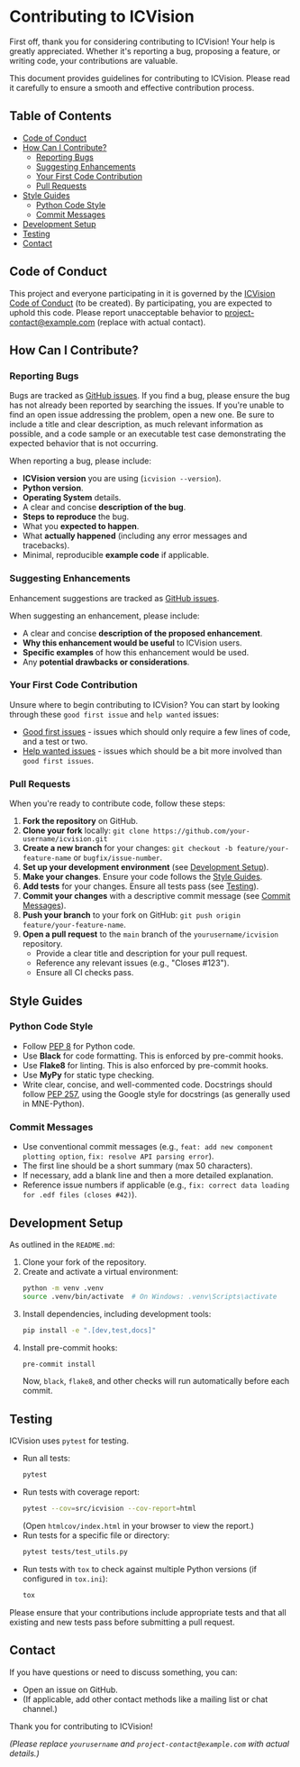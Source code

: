# Contributing to ICVision

First off, thank you for considering contributing to ICVision! Your help is greatly appreciated. Whether it's reporting a bug, proposing a feature, or writing code, your contributions are valuable.

This document provides guidelines for contributing to ICVision. Please read it carefully to ensure a smooth and effective contribution process.

## Table of Contents

- [Code of Conduct](#code-of-conduct)
- [How Can I Contribute?](#how-can-i-contribute)
  - [Reporting Bugs](#reporting-bugs)
  - [Suggesting Enhancements](#suggesting-enhancements)
  - [Your First Code Contribution](#your-first-code-contribution)
  - [Pull Requests](#pull-requests)
- [Style Guides](#style-guides)
  - [Python Code Style](#python-code-style)
  - [Commit Messages](#commit-messages)
- [Development Setup](#development-setup)
- [Testing](#testing)
- [Contact](#contact)

## Code of Conduct

This project and everyone participating in it is governed by the [ICVision Code of Conduct](CODE_OF_CONDUCT.md) (to be created). By participating, you are expected to uphold this code. Please report unacceptable behavior to [project-contact@example.com](mailto:project-contact@example.com) (replace with actual contact).

## How Can I Contribute?

### Reporting Bugs

Bugs are tracked as [GitHub issues](https://github.com/yourusername/icvision/issues). If you find a bug, please ensure the bug has not already been reported by searching the issues. If you're unable to find an open issue addressing the problem, open a new one. Be sure to include a title and clear description, as much relevant information as possible, and a code sample or an executable test case demonstrating the expected behavior that is not occurring.

When reporting a bug, please include:

-   **ICVision version** you are using (`icvision --version`).
-   **Python version**.
-   **Operating System** details.
-   A clear and concise **description of the bug**.
-   **Steps to reproduce** the bug.
-   What you **expected to happen**.
-   What **actually happened** (including any error messages and tracebacks).
-   Minimal, reproducible **example code** if applicable.

### Suggesting Enhancements

Enhancement suggestions are tracked as [GitHub issues](https://github.com/yourusername/icvision/issues).

When suggesting an enhancement, please include:

-   A clear and concise **description of the proposed enhancement**.
-   **Why this enhancement would be useful** to ICVision users.
-   **Specific examples** of how this enhancement would be used.
-   Any **potential drawbacks or considerations**.

### Your First Code Contribution

Unsure where to begin contributing to ICVision? You can start by looking through these `good first issue` and `help wanted` issues:

-   [Good first issues](https://github.com/yourusername/icvision/labels/good%20first%20issue) - issues which should only require a few lines of code, and a test or two.
-   [Help wanted issues](https://github.com/yourusername/icvision/labels/help%20wanted) - issues which should be a bit more involved than `good first issues`.

### Pull Requests

When you're ready to contribute code, follow these steps:

1.  **Fork the repository** on GitHub.
2.  **Clone your fork** locally: `git clone https://github.com/your-username/icvision.git`
3.  **Create a new branch** for your changes: `git checkout -b feature/your-feature-name` or `bugfix/issue-number`.
4.  **Set up your development environment** (see [Development Setup](#development-setup)).
5.  **Make your changes**. Ensure your code follows the [Style Guides](#style-guides).
6.  **Add tests** for your changes. Ensure all tests pass (see [Testing](#testing)).
7.  **Commit your changes** with a descriptive commit message (see [Commit Messages](#commit-messages)).
8.  **Push your branch** to your fork on GitHub: `git push origin feature/your-feature-name`.
9.  **Open a pull request** to the `main` branch of the `yourusername/icvision` repository.
    -   Provide a clear title and description for your pull request.
    -   Reference any relevant issues (e.g., "Closes #123").
    -   Ensure all CI checks pass.

## Style Guides

### Python Code Style

-   Follow [PEP 8](https://www.python.org/dev/peps/pep-0008/) for Python code.
-   Use **Black** for code formatting. This is enforced by pre-commit hooks.
-   Use **Flake8** for linting. This is also enforced by pre-commit hooks.
-   Use **MyPy** for static type checking.
-   Write clear, concise, and well-commented code. Docstrings should follow [PEP 257](https://www.python.org/dev/peps/pep-0257/), using the Google style for docstrings (as generally used in MNE-Python).

### Commit Messages

-   Use conventional commit messages (e.g., `feat: add new component plotting option`, `fix: resolve API parsing error`).
-   The first line should be a short summary (max 50 characters).
-   If necessary, add a blank line and then a more detailed explanation.
-   Reference issue numbers if applicable (e.g., `fix: correct data loading for .edf files (closes #42)`).

## Development Setup

As outlined in the `README.md`:

1.  Clone your fork of the repository.
2.  Create and activate a virtual environment:
    ```bash
    python -m venv .venv
    source .venv/bin/activate  # On Windows: .venv\Scripts\activate
    ```
3.  Install dependencies, including development tools:
    ```bash
    pip install -e ".[dev,test,docs]"
    ```
4.  Install pre-commit hooks:
    ```bash
    pre-commit install
    ```
    Now, `black`, `flake8`, and other checks will run automatically before each commit.

## Testing

ICVision uses `pytest` for testing.

-   Run all tests:
    ```bash
    pytest
    ```
-   Run tests with coverage report:
    ```bash
    pytest --cov=src/icvision --cov-report=html
    ```
    (Open `htmlcov/index.html` in your browser to view the report.)
-   Run tests for a specific file or directory:
    ```bash
    pytest tests/test_utils.py
    ```
-   Run tests with `tox` to check against multiple Python versions (if configured in `tox.ini`):
    ```bash
    tox
    ```

Please ensure that your contributions include appropriate tests and that all existing and new tests pass before submitting a pull request.

## Contact

If you have questions or need to discuss something, you can:
-   Open an issue on GitHub.
-   (If applicable, add other contact methods like a mailing list or chat channel.)

Thank you for contributing to ICVision!

*(Please replace `yourusername` and `project-contact@example.com` with actual details.)* 